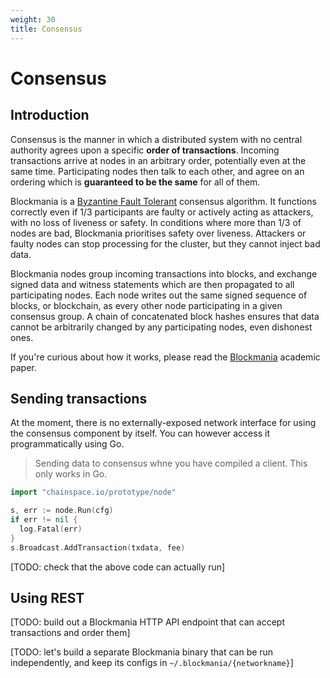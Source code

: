 ```yaml
---
weight: 30
title: Consensus
---
```


# Consensus

## Introduction

Consensus is the manner in which a distributed system with no central authority agrees upon a specific **order of transactions**. Incoming transactions arrive at nodes in an arbitrary order, potentially even at the same time. Participating nodes then talk to each other, and agree on an ordering which is **guaranteed to be the same** for all of them.

Blockmania is a [Byzantine Fault Tolerant](https://en.wikipedia.org/wiki/Byzantine_fault_tolerance) consensus algorithm. It functions correctly even if 1/3 participants are faulty or actively acting as attackers, with no loss of liveness or safety. In conditions where more than 1/3 of nodes are bad, Blockmania prioritises safety over liveness. Attackers or faulty nodes can stop processing for the cluster, but they cannot inject bad data.

Blockmania nodes group incoming transactions into blocks, and exchange signed data and witness statements which are then propagated to all participating nodes. Each node writes out the same signed sequence of blocks, or blockchain, as every other node participating in a given consensus group. A chain of concatenated block hashes ensures that data cannot be arbitrarily changed by any participating nodes, even dishonest ones. 

If you're curious about how it works, please read the [Blockmania](https://arxiv.org/abs/1809.01620) academic paper.

## Sending transactions

At the moment, there is no externally-exposed network interface for using the consensus component by itself. You can however access it programmatically using Go.

> Sending data to consensus whne you have compiled a client. This only works in Go.

```go
import "chainspace.io/prototype/node"

s, err := node.Run(cfg)
if err != nil {
  log.Fatal(err)
}
s.Broadcast.AddTransaction(txdata, fee)

```
[TODO: check that the above code can actually run]


## Using REST


[TODO: build out a Blockmania HTTP API endpoint that can accept transactions and order them]

[TODO: let's build a separate Blockmania binary that can be run independently, and keep its configs in `~/.blockmania/{networkname}`]
